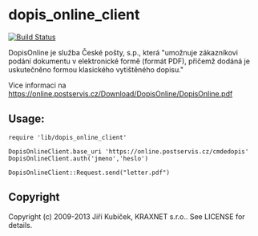 # dopis_online_client

[![Build Status](https://travis-ci.org/kraxnet/dopis_online_client.png)](https://travis-ci.org/kraxnet/dopis_online_client)

DopisOnline je služba České pošty, s.p., která "umožnuje zákazníkovi podání dokumentu v elektronické formě (formát PDF), přičemž dodáná je uskutečněno formou klasického vytištěného dopisu."

Vice informaci na https://online.postservis.cz/Download/DopisOnline/DopisOnline.pdf

## Usage:

    require 'lib/dopis_online_client'

    DopisOnlineClient.base_uri 'https://online.postservis.cz/cmdedopis'
    DopisOnlineClient.auth('jmeno','heslo')

    DopisOnlineClient::Request.send("letter.pdf")

## Copyright

Copyright (c) 2009-2013 Jiří Kubíček, KRAXNET s.r.o.. See LICENSE for details.
